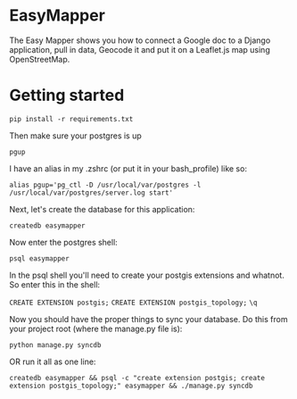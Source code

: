 EasyMapper
==========

The Easy Mapper shows you how to connect a Google doc to a Django application, pull in data, Geocode it and put it on a Leaflet.js map using OpenStreetMap.

# Getting started

```pip install -r requirements.txt```

Then make sure your postgres is up

```pgup```

I have an alias in my .zshrc (or put it in your bash_profile) like so:

```alias pgup='pg_ctl -D /usr/local/var/postgres -l /usr/local/var/postgres/server.log start'```

Next, let's create the database for this application:

```createdb easymapper```

Now enter the postgres shell:

```psql easymapper```

In the psql shell you'll need to create your postgis extensions and whatnot. So enter this in the shell:

```CREATE EXTENSION postgis;```
```CREATE EXTENSION postgis_topology;```
```\q```

Now you should have the proper things to sync your database. Do this from your project root (where the manage.py file is):

```python manage.py syncdb```

OR run it all as one line:

```createdb easymapper && psql -c "create extension postgis; create extension postgis_topology;" easymapper && ./manage.py syncdb```


